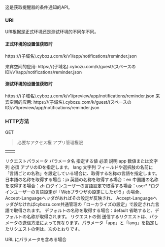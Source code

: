 这是获取提醒器的条件通知的API。

### URI
URI根据是正式环境还是测试环境的不同尔不同。

#### 正式环境的设置值获取时
https://(子域名).cybozu.com/k/v1/app/notifications/reminder.json

来宾空间的应用: https://(子域名).cybozu.com/k/guest/(スペースの ID)/v1/app/notifications/reminder.json

#### 测试环境的设置值获取时
https://(子域名).cybozu.com/k/v1/preview/app/notifications/reminder.json
来宾空间的应用: https://(子域名).cybozu.com/k/guest/(スペースの ID)/v1/preview/app/notifications/reminder.json

### HTTP方法
GET

>必要なアクセス権
アプリ管理権限

|   |   |
|---|---|
|   |   |

リクエストパラメータ
パラメータ名	指定する値	必須	説明
app	数値または文字列	必須	アプリのIDを指定します。
lang	文字列	 	フィールドや選択肢の名前に「言語ごとの名称」を設定している場合に、取得する名称の言語を指定します。
日本語の名称を取得する場合：ja
英語の名称を取得する場合：en
中国語の名称を取得する場合：zh
ログインユーザーの言語設定で取得する場合：user*
*ログインユーザーの言語設定が「Webブラウザの設定にしたがう」の場合、
Accept-Languageヘッダがあればその設定が反映され、
Accept-Languageヘッダがなければcybozu.com共通管理の「ローカライズの設定」で設定された言語で取得されます。
デフォルトの名称を取得する場合：default
省略すると、デフォルトの名称が取得されます。
リクエストの例
送信するリクエストは、パラメータの送信方法によって異なります。パラメータ「app」と「lang」を指定したリクエストの例は、次のとおりです。

URL にパラメータを含める場合
